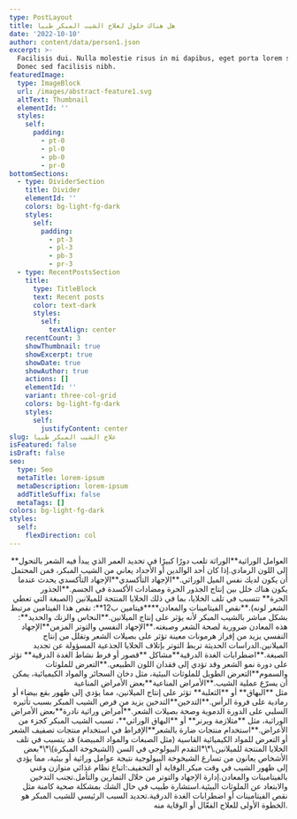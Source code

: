 ```yaml
---
type: PostLayout
title: هل هناك حلول لعلاج الشيب المبكر طبيا
date: '2022-10-10'
author: content/data/person1.json
excerpt: >-
  Facilisis dui. Nulla molestie risus in mi dapibus, eget porta lorem semper.
  Donec sed facilisis nibh.
featuredImage:
  type: ImageBlock
  url: /images/abstract-feature1.svg
  altText: Thumbnail
  elementId: ''
  styles:
    self:
      padding:
        - pt-0
        - pl-0
        - pb-0
        - pr-0
bottomSections:
  - type: DividerSection
    title: Divider
    elementId: ''
    colors: bg-light-fg-dark
    styles:
      self:
        padding:
          - pt-3
          - pl-3
          - pb-3
          - pr-3
  - type: RecentPostsSection
    title:
      type: TitleBlock
      text: Recent posts
      color: text-dark
      styles:
        self:
          textAlign: center
    recentCount: 3
    showThumbnail: true
    showExcerpt: true
    showDate: true
    showAuthor: true
    actions: []
    elementId: ''
    variant: three-col-grid
    colors: bg-light-fg-dark
    styles:
      self:
        justifyContent: center
slug: علاج الشيب المبكر طبيا
isFeatured: false
isDraft: false
seo:
  type: Seo
  metaTitle: lorem-ipsum
  metaDescription: lorem-ipsum
  addTitleSuffix: false
  metaTags: []
colors: bg-light-fg-dark
styles:
  self:
    flexDirection: col
---
```

<div style="text-align: right">**العوامل الوراثية**الوراثة تلعب دورًا كبيرًا في تحديد العمر الذي يبدأ فيه الشعر بالتحول إلى اللون الرمادي.إذا كان أحد الوالدين أو الأجداد يعاني من الشيب المبكر، فمن المحتمل أن يكون لديك نفس الميل الوراثي.**الإجهاد التأكسدي**الإجهاد التأكسدي يحدث عندما يكون هناك خلل بين إنتاج الجذور الحرة ومضادات الأكسدة في الجسم.**الجذور الحرة** تتسبب في تلف الخلايا، بما في ذلك الخلايا المنتجة للميلانين (الصبغة التي تعطي الشعر لونه).**نقص الفيتامينات والمعادن****فيتامين ب12**: نقص هذا الفيتامين مرتبط بشكل مباشر بالشيب المبكر لأنه يؤثر على إنتاج الميلانين.**النحاس والزنك والحديد**: هذه المعادن ضرورية لصحة الشعر وصبغته.**الإجهاد النفسي والتوتر المزمن**الإجهاد النفسي يزيد من إفراز هرمونات معينة تؤثر على بصيلات الشعر وتقلل من إنتاج الميلانين.الدراسات الحديثة تربط التوتر بإتلاف الخلايا الجذعية المسؤولة عن تجديد الصبغة.**اضطرابات الغدة الدرقية**مشاكل **قصور أو فرط نشاط الغدة الدرقية** تؤثر على دورة نمو الشعر وقد تؤدي إلى فقدان اللون الطبيعي.**التعرض للملوثات والسموم**التعرض الطويل للملوثات البيئية، مثل دخان السجائر والمواد الكيميائية، يمكن أن يسرّع عملية الشيب.**الأمراض المناعية**بعض الأمراض المناعية مثل **البهاق** أو **الثعلبة** تؤثر على إنتاج الميلانين، مما يؤدي إلى ظهور بقع بيضاء أو رمادية على فروة الرأس.**التدخين**التدخين يزيد من فرص الشيب المبكر بسبب تأثيره السلبي على الدورة الدموية وصحة بصيلات الشعر.**أمراض وراثية نادرة**بعض الأمراض الوراثية، مثل **متلازمة ويرنر** أو **البهاق الوراثي**، تسبب الشيب المبكر كجزء من الأعراض.**استخدام منتجات ضارة بالشعر**الإفراط في استخدام منتجات تصفيف الشعر أو التعرض للمواد الكيميائية القاسية (مثل الصبغات والمواد المبيضة) قد يتسبب في تلف الخلايا المنتجة للميلانين.\*\*التقدم البيولوجي في السن (الشيخوخة المبكرة)\*\*بعض الأشخاص يعانون من تسارع الشيخوخة البيولوجية نتيجة عوامل وراثية أو بيئية، مما يؤدي إلى ظهور الشيب في وقت مبكر.الوقاية أو التخفيف:اتباع نظام غذائي متوازن وغني بالفيتامينات والمعادن.إدارة الإجهاد والتوتر من خلال التمارين والتأمل.تجنب التدخين والابتعاد عن الملوثات البيئية.استشارة طبيب في حال الشك بمشكلة صحية كامنة مثل نقص الفيتامينات أو اضطرابات الغدة الدرقية.تحديد السبب الرئيسي للشيب المبكر هو الخطوة الأولى للعلاج الفعّال أو الوقاية منه.</div>

